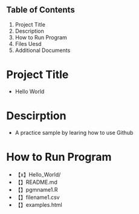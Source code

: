 ## Table of Contents
1. Project Title
2. Description
3. How to Run Program
4. Files Uesd
5. Additional Documents

# Project Title
* Hello World

# Descirption
* A practice sample by learing how to use Github

# How to Run Program
- 【x】Hello_World/
- 【】README.md
- 【】pgmname1.R
- 【】filename1.csv
- 【】examples.html



